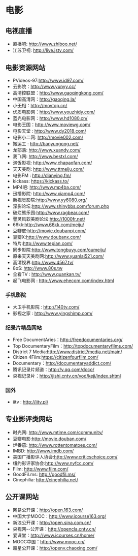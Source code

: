 # 电影

## 电视直播
+ 直播吧: http://www.zhiboo.net/
+ 江苏卫视: http://live.jstv.com/



## 电影资源网站
+ PVideos-97:http://www.id97.com/
+ 云影院：http://www.yunyy.cc/
+ 高清控联盟：http://www.gaoqingkong.com/
+ 中国高清网：http://gaoqing.la/
+ 小无相：http://movtop.cn/
+ 优质电影网：http://www.youzhidy.com/
+ 蓝光电影网：http://www.hd1080.cn/
+ 电影王国：http://www.moviewg.com/
+ 电影天堂 : http://www.dy2018.com/
+ 电影小二网:  http://movie002.com/
+ 搬运工 : http://banyungong.net/
+ 龙部落:  http://www.xuandy.com/
+ 我飞网:  http://www.bestxl.com/
+ 泡饭影视:  http://www.chapaofan.com/
+ 天天美剧:  http://www.ttmeiju.com/
+ 电影FM : http://dianying.fm/
+ kickass:  https://kickass.to/
+ MP4吧:  http://www.mp4ba.com/
+ 迅播影院:  http://www.xiamp4.com/
+ 新视觉影院:http://www.yy6080.org/
+ 深影论坛:http://www.shinybbs.com/forum.php
+ 破烂熊乐园:http://www.ragbear.com/
+ 謦灵风软美剧论坛:http://1000fr.net/
+ 66kk:http://www.66kk.com/meiju/
+ 豆瓣皮:http://movie.doubanpi.com/
+ 豆瓣X:http://www.doubanx.com/
+ 特片:http://www.tepian.com/
+ 同步影院:http://www.tongbuyy.com/oumeiju/
+ 原来天天美剧网:http://www.yuanlai521.com/
+ 高清视界:http://www.4567.tv/
+ 8oS: http://www.80s.tw
+ 全看TV : http://www.quankan.tv/
+ 起飞电影网 : http://www.ehecom.com/index.html


### 手机影院
+ 大卫手机影院 : http://140tv.com/
+ 影视之家 : http://www.yingshimp.com/

### 纪录片精品网站
+ Free DocumentAries：http://freedocumentaries.org/
+ Top DocumentaryFilm：http://topdocumentaryfilms.com/
+ District 7 Media:http://www.district7media.net/main/
+ Citizen 4Film:https://citizenfourfilm.com/
+ Documentary：http://documentaryaddict.com/
+ 腾讯记录片频道：http://v.qq.com/doco/
+ 央视记录片：http://jishi.cntv.cn/vod/keji/index.shtml

### 国外
+ iitv : http://iitv.pl/

## 专业影评类网站
+ 时光网: http://www.mtime.com/community/
+ 豆瓣电影:http://movie.douban.com/
+ 烂番茄: http://www.rottentomatoes.com/
+ IMBD: http://www.imdb.com/
+ 美国广播影评人协会:http://www.criticschoice.com/
+ 纽约影评家协会:http://www.nyfcc.com/
+ Film: http://www.film.com/
+ GoodFil.ms: http://goodfil.ms/
+ Cinephilia: http://cinephilia.net/


## 公开课网站
+ 网易公开课：http://open.163.com/
+ 中国大学MOOC：http://www.icourse163.org/
+ 新浪公开课：http://open.sina.com.cn/
+ 央视网--公开课：http://opencla.cntv.cn/
+ 爱课堂：http://www.icourses.cn/home/
+ MOOC中国：http://www.mooc.cn/
+ 超星公开课：http://openv.chaoxing.com/
